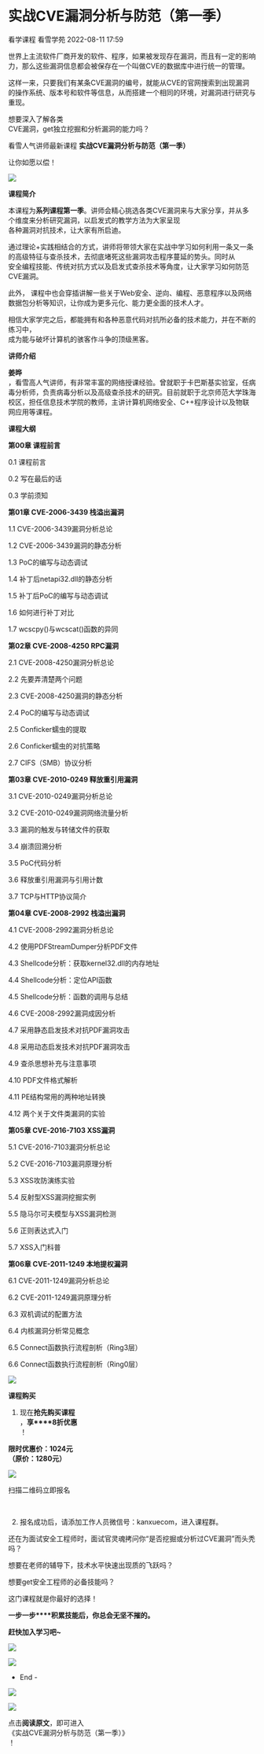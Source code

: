 #  实战CVE漏洞分析与防范（第一季）   
看学课程  看雪学苑   2022-08-11 17:59  
  
世界上主流软件厂商开发的软件、程序，如果被发现存在漏洞，而且有一定的影响力，那么这些漏洞信息都会被保存在一个叫做CVE的数据库中进行统一的管理。  
  
  
这样一来，只要我们有某条CVE漏洞的编号，就能从CVE的官网搜索到出现漏洞的操作系统、版本号和软件等信息，从而搭建一个相同的环境，对漏洞进行研究与重现。  
  
  
想要深入了解各类  
CVE漏洞，get独立挖掘和分析漏洞的能力吗？  
  
看雪人气讲师最新课程 **实战CVE漏洞分析与防范（第一季）**  
  
  
让你如愿以偿！  
  
  
![](https://mmbiz.qpic.cn/sz_mmbiz_png/1UG7KPNHN8Gia3zqxn9bAJxnJGxduw2k8yickIEvBVRJs2YmNt6BM7jHq1GoFW6LG3VgPrEa39m6Ky6Se6wQ250Q/640?wx_fmt=png "")  
  
  
  
   
  
   
  
   
  
**课程简介**   
  
   
  
   
  
  
本课程为**系列课程第一季**。讲师会精心挑选各类CVE漏洞来与大家分享，并从多个维度来分析研究漏洞，以启发式的教学方法为大家呈现  
各种漏洞对抗技术，让大家有所启迪。  
  
  
通过理论+实践相结合的方式，讲师将带领大家在实战中学习如何利用一条又一条的高级特征与查杀技术，去彻底堵死这些漏洞攻击程序蔓延的势头。同时从  
安全编程技能、传统对抗方式以及启发式查杀技术等角度，让大家学习如何防范CVE漏洞。  
  
  
此外， 课程中也会穿插讲解一些关于Web安全、逆向、编程、恶意程序以及网络数据包分析等知识，让你成为更多元化、能力更全面的技术人才。  
  
  
相信大家学完之后，都能拥有和各种恶意代码对抗所必备的技术能力，并在不断的练习中，  
成为能与破坏计算机的骇客作斗争的顶级黑客。  
  
  
  
   
  
   
  
   
  
**讲师介绍**   
  
   
  
   
  
  
**姜晔**  
，看雪高人气讲师，有非常丰富的网络授课经验。曾就职于卡巴斯基实验室，任病毒分析师，负责病毒分析以及高级查杀技术的研究。目前就职于北京师范大学珠海校区，担任信息技术学院的教师，主讲计算机网络安全、C++程序设计以及物联网应用等课程。  
  
  
  
   
  
   
  
   
  
**课程大纲**   
  
   
  
  
**第00章 课程前言**  
  
0.1 课程前言  
  
0.2 写在最后的话  
  
0.3 学前须知  
  
  
**第01章 CVE-2006-3439 栈溢出漏洞**  
  
1.1 CVE-2006-3439漏洞分析总论  
  
1.2 CVE-2006-3439漏洞的静态分析  
  
1.3 PoC的编写与动态调试  
  
1.4 补丁后netapi32.dll的静态分析  
  
1.5 补丁后PoC的编写与动态调试  
  
1.6 如何进行补丁对比  
  
1.7 wcscpy()与wcscat()函数的异同  
  
  
**第02章 CVE-2008-4250 RPC漏洞**  
  
2.1 CVE-2008-4250漏洞分析总论  
  
2.2 先要弄清楚两个问题  
  
2.3 CVE-2008-4250漏洞的静态分析  
  
2.4 PoC的编写与动态调试  
  
2.5 Conficker蠕虫的提取  
  
2.6 Conficker蠕虫的对抗策略  
  
2.7 CIFS（SMB）协议分析  
  
  
**第03章 CVE-2010-0249 释放重引用漏洞**  
  
3.1 CVE-2010-0249漏洞分析总论  
  
3.2 CVE-2010-0249漏洞网络流量分析  
  
3.3 漏洞的触发与转储文件的获取  
  
3.4 崩溃回溯分析  
  
3.5 PoC代码分析  
  
3.6 释放重引用漏洞与引用计数  
  
3.7 TCP与HTTP协议简介  
  
  
**第04章 CVE-2008-2992 栈溢出漏洞**  
  
4.1 CVE-2008-2992漏洞分析总论  
  
4.2 使用PDFStreamDumper分析PDF文件  
  
4.3 Shellcode分析：获取kernel32.dll的内存地址  
  
4.4 Shellcode分析：定位API函数  
  
4.5 Shellcode分析：函数的调用与总结  
  
4.6 CVE-2008-2992漏洞成因分析  
  
4.7 采用静态启发技术对抗PDF漏洞攻击  
  
4.8 采用动态启发技术对抗PDF漏洞攻击  
  
4.9 查杀思想补充与注意事项  
  
4.10 PDF文件格式解析  
  
4.11 PE结构常用的两种地址转换  
  
4.12 两个关于文件类漏洞的实验  
  
  
**第05章 CVE-2016-7103 XSS漏洞**  
  
5.1 CVE-2016-7103漏洞分析总论  
  
5.2 CVE-2016-7103漏洞原理分析  
  
5.3 XSS攻防演练实验  
  
5.4 反射型XSS漏洞挖掘实例  
  
5.5 隐马尔可夫模型与XSS漏洞检测  
  
5.6 正则表达式入门  
  
5.7 XSS入门科普  
  
  
**第06章 CVE-2011-1249 本地提权漏洞**  
  
6.1 CVE-2011-1249漏洞分析总论  
  
6.2 CVE-2011-1249漏洞原理分析  
  
6.3 双机调试的配置方法  
  
6.4 内核漏洞分析常见概念  
  
6.5 Connect函数执行流程剖析（Ring3层）  
  
6.6 Connect函数执行流程剖析（Ring0层）  
  
![](https://mmbiz.qpic.cn/mmbiz_png/iaRRWxkaf6SHOHhXDGrmAUWeGM6TTYk4WGNF6dKlxbYUDjHibxHCYnDA2eXuibhzGL48gF3tdTjpWtqLjY39mERZA/640?wx_fmt=png "")  
  
  
  
  
   
  
   
  
   
  
**课程购买**  
  
   
  
   
  
  
1. 现在**抢先购买课程**  
，**享****8折优惠**  
！  
  
  
**限时优惠价：1024元**  
**（原价：1280元）**  
  
  
![](https://mmbiz.qpic.cn/sz_mmbiz_png/1UG7KPNHN8Gia3zqxn9bAJxnJGxduw2k8gc2sxzfI7ajtXGOo5FliaF8BzD3pjYpS6sVrjEAeA9jEzMKnm2exiaUA/640?wx_fmt=png "")  
  
扫描二维码立即报名  
  
   
  
2. 报名成功后，请添加工作人员微信号：kanxuecom，进入课程群。  
  
  
还在为面试安全工程师时，面试官灵魂拷问你“是否挖掘或分析过CVE漏洞”而头秃吗？  
  
  
想要在老师的辅导下，技术水平快速出现质的飞跃吗？  
  
  
想要get安全工程师的必备技能吗？  
  
  
这门课程就是你最好的选择！  
  
  
  
**一步一步****积累技能后，你总会无坚不摧的。**  
  
  
**赶快加入学习吧~**  
  
  
![](https://mmbiz.qpic.cn/sz_mmbiz_png/1UG7KPNHN8Gia3zqxn9bAJxnJGxduw2k8vFFygUztxBHYAic6LhfjV9HkCfu2qicic2j0xVIAC1WGHE9PP9eFGxnFA/640?wx_fmt=png "")  
  
  
  
![](https://mmbiz.qpic.cn/mmbiz_gif/b96CibCt70iaa8r7PJoyAtlfHAKe8RosE3wYVKBac55p1HPBJHZS42ywnG4yYtD3jo9A9e5kawBZs4IE6R1C4wibw/640?wx_fmt=gif "")  
  
- End -  
  
  
  
![](https://mmbiz.qpic.cn/mmbiz_jpg/Uia4617poZXP96fGaMPXib13V1bJ52yHq9ycD9Zv3WhiaRb2rKV6wghrNa4VyFR2wibBVNfZt3M5IuUiauQGHvxhQrA/640?wx_fmt=jpeg "")  
  
  
  
  
![](https://mmbiz.qpic.cn/mmbiz/z9433rAGTDd78cwaDvzakb7575ic82NHaKASbJ2j330Auic2Ft9xA6W1fIhzeWib47ju2MNkhofiaumYKD9YltcqTQ/640?wx_fmt=gif "")  
  
点击**阅读原文**，即可进入  
《实战CVE漏洞分析与防范（第一季）》  
！  
